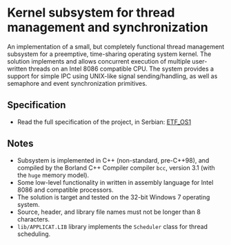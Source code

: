 # Kernel subsystem for thread management and synchronization

An implementation of a small, but completely functional thread management
subsystem for a preemptive, time-sharing operating system kernel. The solution
implements and allows concurrent execution of multiple user-written threads on
an Intel 8086 compatible CPU. The system provides a support for simple IPC using
UNIX-like signal sending/handling, as well as semaphore and event synchronization
primitives.

## Specification

- Read the full specification of the project, in Serbian: [ETF_OS1](./ETF_OS1.pdf)

## Notes

- Subsystem is implemented in C++ (non-standard, pre-C++98), and compiled by the
  Borland C++ Compiler compiler `bcc`, version 3.1 (with the `huge` memory model).
- Some low-level functionality in written in assembly language for Intel 8086 and
  compatible processors.
- The solution is target and tested on the 32-bit Windows 7 operating system.
- Source, header, and library file names must not be longer than 8 characters.
- `lib/APPLICAT.LIB` library implements the `Scheduler` class for thread scheduling.
